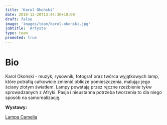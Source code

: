 ```yaml
---
title: 'Karol Okoński'
date: 2018-12-20T13:44:30+10:00
draft: false
image: 'images/team/karol-okonski.jpg'
jobtitle: 'Artysta'
type: team
promoted: true
---
```


# Bio

Karol Okoński - muzyk, rysownik, fotograf oraz twórca wyjątkowych lamp, które potrafią całkowicie zmienić oblicze pomieszczenia, malując jego ściany złotym światłem. Lampy powstają przez ręczne rzeźbienie tykw sprowadzanych z Afryki. Pasja i nieustanna potrzeba tworzenia to dla niego sposób na samorealizację.

**Wystawy:**

[Lampa Camelia](/wystawy/lampa-camelia)
